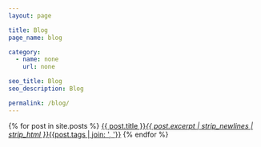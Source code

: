 ```yaml
---
layout: page

title: Blog
page_name: blog

category:
  - name: none
    url: none

seo_title: Blog
seo_description: Blog

permalink: /blog/
---
```


{% for post in site.posts %}
<a class="post-list-item" href="{{site.baseurl}}{{ post.url }}"><i class="fa fa-angle-right"></i> <span>{{ post.title }}</span><cite>{{ post.excerpt | strip_newlines | strip_html }}</cite><tags>{{post.tags | join: ', '}}</tags></a>
{% endfor %}